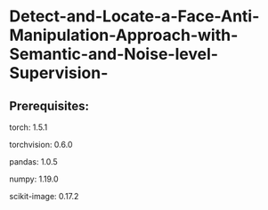 # Detect-and-Locate-a-Face-Anti-Manipulation-Approach-with-Semantic-and-Noise-level-Supervision-

## Prerequisites:
torch: 1.5.1

torchvision: 0.6.0

pandas: 1.0.5

numpy: 1.19.0

scikit-image: 0.17.2

